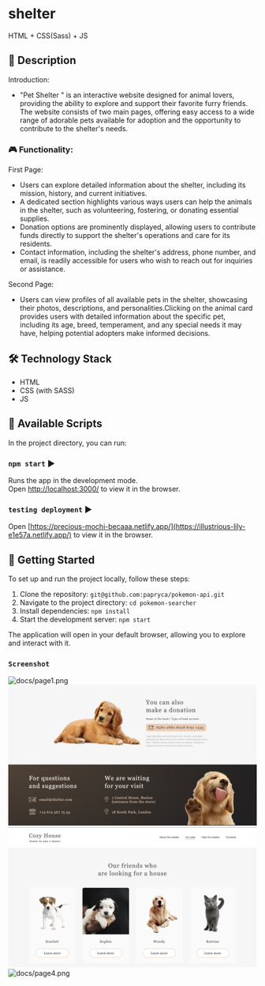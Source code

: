 # shelter

HTML + CSS(Sass) + JS

## 📝 Description

Introduction:
- "Pet Shelter " is an interactive website designed for animal lovers, providing the ability to explore and support their favorite furry friends. The website consists of two main pages, offering easy access to a wide range of adorable pets available for adoption and the opportunity to contribute to the shelter's needs.

### 🎮 Functionality:
First Page:

- Users can explore detailed information about the shelter, including its mission, history, and current initiatives.
- A dedicated section highlights various ways users can help the animals in the shelter, such as volunteering, fostering, or donating essential supplies.
- Donation options are prominently displayed, allowing users to contribute funds directly to support the shelter's operations and care for its residents.
- Contact information, including the shelter's address, phone number, and email, is readily accessible for users who wish to reach out for inquiries or assistance.
  
Second Page:
- Users can view profiles of all available pets in the shelter, showcasing their photos, descriptions, and personalities.Clicking on the animal card provides users with detailed information about the specific pet, including its age, breed, temperament, and any special needs it may have, helping potential adopters make informed decisions.

## 🛠️ Technology Stack

- HTML
- CSS (with SASS)
- JS

## 📜 Available Scripts

In the project directory, you can run:

### `npm start` ▶️

Runs the app in the development mode.\
Open [http://localhost:3000/](http://localhost:3000/) to view it in the browser.

### `testing deployment` ▶️

Open [https://precious-mochi-becaaa.netlify.app/](https://illustrious-lily-e1e57a.netlify.app/) to view it in the browser.

## 🚀 Getting Started

To set up and run the project locally, follow these steps:

1. Clone the repository: `git@github.com:papryca/pokemon-api.git`
2. Navigate to the project directory: `cd pokemon-searcher`
3. Install dependencies: `npm install`
4. Start the development server: `npm start`

The application will open in your default browser, allowing you to explore and interact with it.

### `Screenshot`

![docs/page1.png](docs/page1.png)
![docs/page2.png](docs/page2.png)
![docs/page3.png](docs/page3.png)
![docs/page4.png](docs/page4.png)
